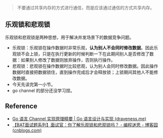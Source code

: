 >  不要通过共享内存的方式进行通信，而是应该通过通信的方式共享内存。

## 乐观锁和悲观锁

乐观锁和悲观锁是两种思想，用于解决并发场景下的数据竞争问题。

- 乐观锁：乐观锁在操作数据时非常乐观，**认为别人不会同时修改数据**。因此乐观锁不会上锁，只是在执行更新的时候判断一下在此期间别人是否修改了数据：如果别人修改了数据则放弃操作，否则执行操作。
- 悲观锁：悲观锁在操作数据时比较悲观，认为别人会同时修改数据。因此操作数据时直接把数据锁住，直到操作完成后才会释放锁；上锁期间其他人不能修改数据。
- 今天先读完第一小节。
- go channel 的部分还没学习捏。

## Reference

- [Go 语言 Channel 实现原理精要 | Go 语言设计与实现 (draveness.me)](https://draveness.me/golang/docs/part3-runtime/ch06-concurrency/golang-channel/)
- [【BAT面试题系列】面试官：你了解乐观锁和悲观锁吗？ - 编程迷思 - 博客园 (cnblogs.com)](https://www.cnblogs.com/kismetv/p/10787228.html)
